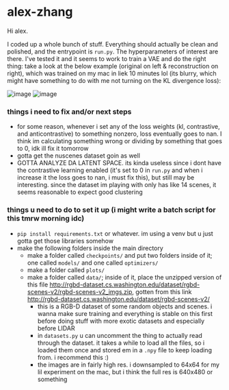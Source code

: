 # alex-zhang

Hi alex. 

I coded up a whole bunch of stuff. Everything should actually be clean and polished, and the entrypoint is `run.py`. The hyperparameters of interest are there. I've tested it and it seems to work to train a VAE and do the right thing: take a look at the below example (original on left & reconstruction on right), which was trained on my mac in liek 10 minutes lol (its blurry, which might have something to do with me not turning on the KL divergence loss):

![image](https://user-images.githubusercontent.com/78564140/236430176-4a02ef47-0cd6-4202-9483-28380fd4a4b1.png)
![image](https://user-images.githubusercontent.com/78564140/236432497-d0af29a9-1e1c-4610-8f21-2f1718e09577.png)

### things i need to fix and/or next steps
- for some reason, whenever i set any of the loss weights (kl, contrastive, and anticontrastive) to something nonzero, loss eventually goes to nan. I think im calculating something wrong or dividing by something that goes to 0, idk ill fix it tomorrow
- gotta get the nuscenes dataset goin as well
- GOTTA ANALYZE DA LATENT SPACE. its kinda useless since i dont have the contrastive learning enabled (it's set to 0 in `run.py` and when i increase it the loss goes to nan, i must fix this), but still may be interesting. since the dataset im playing with only has like 14 scenes, it seems reasonable to expect good clustering

### things u need to do to set it up (i might write a batch script for this tmrw morning idc)
- `pip install requirements.txt` or whatever. im using a venv but u just gotta get those libraries somehow
- make the following folders inside the main directory
  - make a folder called `checkpoints/` and put two folders inside of it; one called `models/` and one called `optimizers/`
  - make a folder called `plots/`
  - make a folder called `data/`; inside of it, place the unzipped version of this file http://rgbd-dataset.cs.washington.edu/dataset/rgbd-scenes-v2/rgbd-scenes-v2_imgs.zip, gotten from this link http://rgbd-dataset.cs.washington.edu/dataset/rgbd-scenes-v2/
    - this is a RGB-D dataset of some random objects and scenes. i wanna make sure training and everything is stable on this first before doing stuff with more exotic datasets and especially before LIDAR
    - in `datasets.py` u can uncomment the thing to actually read through the dataset. it takes a while to load all the files, so i loaded them once and stored em in a `.npy` file to keep loading from. i recommend this :)
    - the images are in fairly high res. i downsampled to 64x64 for my lil experiment on the mac, but i think the full res is 640x480 or something
  
